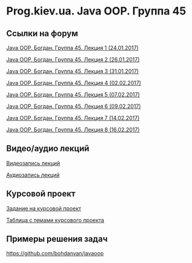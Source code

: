 Prog.kiev.ua. Java OOP. Группа 45
===

## Cсылки на форум

[Java OOP. Богдан. Группа 45. Лекция 1 (24.01.2017)](https://prog.kiev.ua/forum/index.php/topic,2729.0.html)

[Java OOP. Богдан. Группа 45. Лекция 2 (26.01.2017)](https://prog.kiev.ua/forum/index.php/topic,2734.0.html)

[Java OOP. Богдан. Группа 45. Лекция 3 (31.01.2017)](https://prog.kiev.ua/forum/index.php/topic,2742.0.html)

[Java OOP. Богдан. Группа 45. Лекция 4 (02.02.2017)](https://prog.kiev.ua/forum/index.php/topic,2746.0.html)

[Java OOP. Богдан. Группа 45. Лекция 5 (07.02.2017)](https://prog.kiev.ua/forum/index.php/topic,2754.0.html)

[Java OOP. Богдан. Группа 45. Лекция 6 (09.02.2017)](https://prog.kiev.ua/forum/index.php/topic,2757.0.html)

[Java OOP. Богдан. Группа 45. Лекция 7 (14.02.2017)](https://prog.kiev.ua/forum/index.php/topic,2769.0.html)

[Java OOP. Богдан. Группа 45. Лекция 8 (16.02.2017)](https://prog.kiev.ua/forum/index.php/topic,2771.0.html)

## Видео/аудио лекций

[Видеозапись лекций](https://mega.nz/#F!fI9ACBqB!D7bquUJHq-oDWGYR073xIA)

[Аудиозапись лекций](https://mega.nz/#F!iIUhgL5T!xyh6AZYBFNvcl2pwS0sjUQ)

## Курсовой проект

[Задание на курсовой проект](https://docs.google.com/document/d/1BD_RtdtKI4MZylI_UGOGdE8_d2CZTZnfVCWwirvSVbU/edit)

[Таблица с темами курсового проекта](https://docs.google.com/spreadsheets/d/1Oys59KgZdysyaS5j1hQudNjhLsQTJ5rSIpCJjWz44v0/edit?usp=sharing)

## Примеры решения задач

https://github.com/bohdanvan/javaoop
